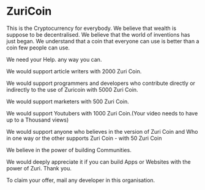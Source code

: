 # ZuriCoin
This is the Cryptocurrency for everybody. We believe that wealth is suppose to be decentralised. We believe that the world of inventions has just began. We understand that a coin that everyone can use is better than a coin few people can use.

We need your Help. any way you can.

We would support article writers with 2000 Zuri Coin.

We would support programmers and developers who contribute directly or indirectly to the use of Zuricoin with 5000 Zuri Coin.

We would support marketers with 500 Zuri Coin.

We would support Youtubers with 1000 Zuri Coin.(Your video needs to have up to a Thousand views)

We would support anyone who believes in the version of Zuri Coin and Who in one way or the other supports Zuri Coin - with 50 Zuri Coin

We believe in the power of building Communities.


We would deeply appreciate it if you can build Apps or Websites with the power of Zuri.
Thank you.

To claim your offer, mail any developer in this organisation.
